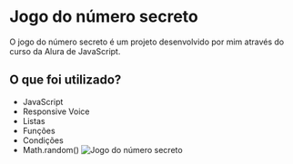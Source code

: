 # Jogo do número secreto
O jogo do número secreto é um projeto desenvolvido por mim através do curso da Alura de JavaScript.
## O que foi utilizado?
- JavaScript
- Responsive Voice
- Listas
- Funções
- Condições
- Math.random()
![Jogo do número secreto](https://s10.aconvert.com/convert/p3r68-cdx67/amhr6-4lar0.jpg)

